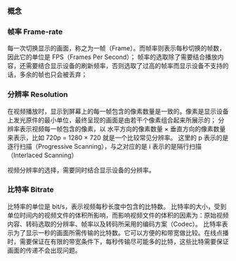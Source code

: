 ### 概念

### 帧率 Frame-rate

每一次切换显示的画面，称之为一帧（Frame）。而帧率则表示每秒切换的帧数，因此它的单位是 FPS（Frames Per Second）；
帧率的选取除了需要结合播放内容，还需要结合显示设备的刷新频率，否则选取了过高的帧率而显示设备不支持的话，多余的帧也只会被丢弃；

### 分辨率 Resolution

在视频播放时，显示到屏幕上的每一帧包含的像素数量是一致的。像素是显示设备上发光原件的最小单位，最终呈现的画面是由若干个像素组合起来所展示的；
分辨率表示视频每一帧包含的像素，以 水平方向的像素数量 × 垂直方向的像素数量 来表示，比如 720p = 1280 × 720 就是一个比较常见分辨率。
这里的 p 表示的是逐行扫描（Progressive Scanning），与之对应的是 i 表示的是隔行扫描（Interlaced Scanning）

视频分辨率的选择，需要同时结合显示设备的分辨率。

### 比特率 Bitrate

比特率的单位是 bit/s，表示视频每秒长度中包含的比特数。
比特率的大小，受到单位时间内的视频文件的体积所影响，而影响视频文件的体积的因素为：原始视频内容、转码选取的分辨率、帧率以及转码所采用的编码方案（Codec）。
比特率表示为了显示一秒的画面所需传输的比特数。它可以方便的和带宽做比较。在线点播时，需要保证在有限的带宽条件下，每秒传输尽可能多的比特，这些比特需要保证画面的传递不会出现问题。

